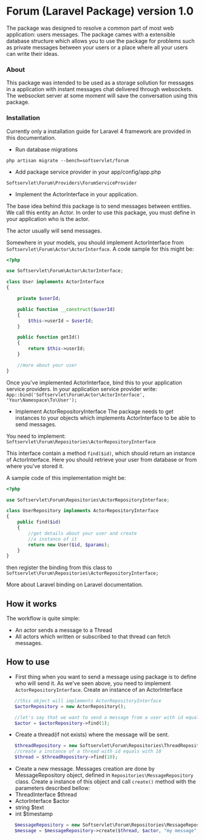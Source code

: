 # Forum (Laravel Package) version 1.0

The package was designed to resolve a common part of 
most web application: users messages. The package cames
with a extensible database structure which allows you
to use the package for problems such as private messages
between your users or a place where all your users
can write their ideas.

### About 
This package was intended to be used as a storage sollution
for messages in a application with instant messages chat
delivered through websockets. The websocket server at 
some moment will save the conversation using this package.

### Installation

Currently only a installation guide for Laravel 4 framework
are provided in this documentation.

 * Run database migrations
 
 `php artisan migrate --bench=softservlet/forum`

 * Add package service provider in your app/config/app.php

 `Softservlet\Forum\Providers\ForumServiceProvider`

 * Implement the ActorInterface in your application.

The base idea behind this package is to send messages between
entities. We call this entity an Actor. In order to use this
package, you must define in your application who is the actor.

The actor usually will send messages.

Somewhere in your models, you should implement ActorInterface
from `Softservlet\Forum\Actor\ActorInterface`. A code sample
for this might be:

```php
<?php

use Softservlet\Forum\Actor\ActorInterface;

class User implements ActorInterface
{

	private $userId;

	public function __construct($userId)
	{
		$this->userId = $userId;
	}

	public function getId()
	{
		return $this->userId;
	}

	//more about your user 
}
```

Once you've implemented ActorInterface, bind this to your
application service providers. In your application service
provider write:
`App::bind('Softservlet\Forum\Actor\ActorInterface', 'Your\Namespace\To\User');`

 * Implement ActorRepositoryInterface
The package needs to get instances to your objects which 
implements ActorInterface to be able to send messages. 

You need to implement:
`Softservlet\Forum\Repositories\ActorRepositoryInterface`

This interface contain a method `find($id)`, which should
return an instance of ActorInterface. Here you should retrieve
your user from database or from where you've stored it.

A sample code of this implementation might be:

```php
<?php

use Softservlet\Forum\Repositories\ActorRepositoryInterface;

class UserRepository implements ActorRepositoryInterface
{
	public find($id)
	{
		//get details about your user and create
		//a instance of it
		return new User($id, $params);
	}
}
```

then register the binding from this class to
`Softservlet\Forum\Repositories\ActorRepositoryInterface;`

More about Laravel binding on Laravel documentation.


## How it works

The workflow is quite simple:

 * An actor sends a message to a Thread
 * All actors which written or subscribed to that thread
 can fetch messages.

## How to use

 * First thing when you want to send a message using
 package is to define who will send it. As we've 
 seen above, you need to implement `ActorRepositoryInterface`.
 Create an instance of an ActorInterface
 ```php
	//this object will implements ActorRepositoryInterface
	$actorRepository = new ActorRepository(); 	

	//let's say that we want to send a message from a user with id equals with 1
	$actor = $actorRepository->find(1); 
 ```

 * Create a thread(if not exists) where the message will 
 be sent.
 ```php
	$threadRepository = new Softservlet\Forum\Repositories\ThreadRepository();
	//create a instance of a thread with id equals with 10
	$thread = $threadRepository->find(10);
 ```

 * Create a new message. Messages creation are done by MessageRepository object,
 defined in `Repositories\MessageRepository` class. Create a instance of this object
 and call `create()` method with the parameters described bellow:
  * ThreadInterface $thread 
  * ActorInterface $actor 
  * string $text
  * int $timestamp 

 ```php
	$messageRepository = new Softservlet\Forum\Repositories\MessageRepository();
	$message = $messageRepository->create($thread, $actor, "my message", time());
 ```


